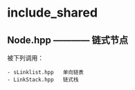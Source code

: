 # include_shared

## Node.hpp ———— 链式节点

被下列调用：

    - sLinklist.hpp   单向链表
    - LinkStack.hpp   链式栈
